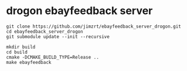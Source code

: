 # drogon ebayfeedback server
```
git clone https://github.com/jimzrt/ebayfeedback_server_drogon.git
cd ebayfeedback_server_drogon
git submodule update --init --recursive
```
```
mkdir build  
cd build
cmake -DCMAKE_BUILD_TYPE=Release ..
make ebayfeedback
```
